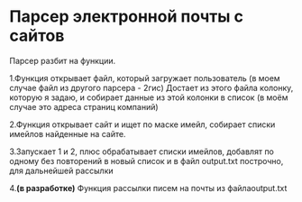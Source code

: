 <H1>Парсер электронной почты с сайтов</H1>
Парсер разбит на функции.

1.Функция открывает файл, который загружает пользователь (в моем случае файл из другого парсера - 2гис)
Достает из этого файла колонку, которую я задаю, и собирает данные из этой колонки в список 
(в моём случае это адреса страниц компаний)

2.Функция открывает сайт и ищет по маске имейл, собирает списки имейлов найденные на сайте.

3.Запускает 1 и 2, плюс обрабатывает списки имейлов, добавлят по одному без повторений в новый список
и в файл output.txt построчно, для дальнейшей рассылки

4.<b>(в разработке)</b> Функция рассылки писем на почты из файлаoutput.txt 